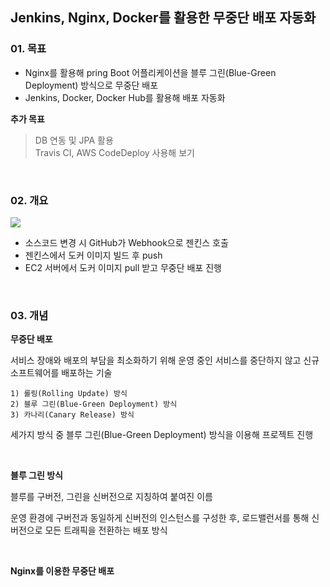 ## Jenkins, Nginx, Docker를 활용한 무중단 배포 자동화




### 01. 목표
- Nginx를 활용해 pring Boot 어플리케이션을 블루 그린(Blue-Green Deployment) 방식으로 무중단 배포
- Jenkins, Docker, Docker Hub를 활용해 배포 자동화




__추가 목표__

> DB 연동 및 JPA 활용 <br>
> Travis CI, AWS CodeDeploy 사용해 보기



<br>

### 02. 개요

<img src = "ss.jpg">

- 소스코드 변경 시 GitHub가 Webhook으로 젠킨스 호출
- 젠킨스에서 도커 이미지 빌드 후 push
- EC2 서버에서 도커 이미지 pull 받고 무중단 배포 진행


<br>

### 03. 개념

__무중단 배포__

서비스 장애와 배포의 부담을 최소화하기 위해 운영 중인 서비스를 중단하지 않고 신규 소프트웨어를 배포하는 기술

    1) 롤링(Rolling Update) 방식
    2) 블루 그린(Blue-Green Deployment) 방식
    3) 카나리(Canary Release) 방식


세가지 방식 중 블루 그린(Blue-Green Deployment) 방식을 이용해 프로젝트 진행

<br>

__블루 그린 방식__

블루를 구버전, 그린을 신버전으로 지칭하여 붙여진 이름

운영 환경에 구버전과 동일하게 신버전의 인스턴스를 구성한 후, 로드밸런서를 통해 신버전으로 모든 트래픽을 전환하는 배포 방식


<br>

__Nginx를 이용한 무중단 배포__

